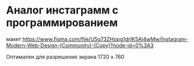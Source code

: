# Аналог инстаграмм с программированием
 
макет 
https://www.figma.com/file/U5q73ZHopg1drIK5AI4wMw/İnstagram-Modern-Web-Design-(Community)-(Copy)?node-id=0%3A3


Оптимален для разрешения экрана 1720 х 760
